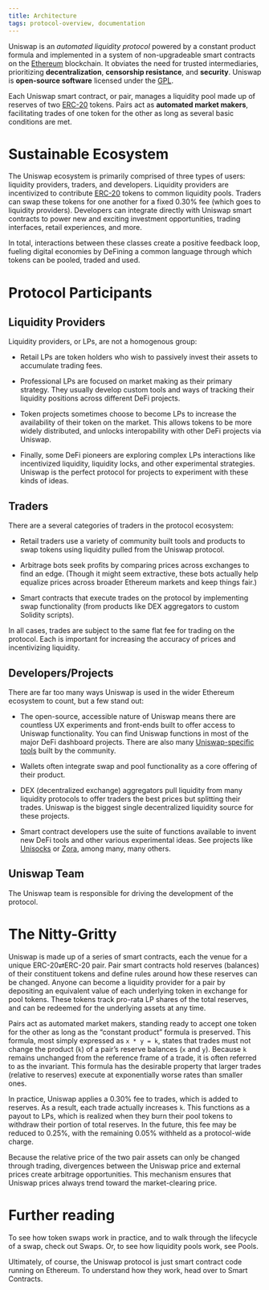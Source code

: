 ```yaml
---
title: Architecture
tags: protocol-overview, documentation
---
```


Uniswap is an _automated liquidity protocol_ powered by a <Link to="/docs/v2/core-concepts/math">constant product formula</Link> and implemented in a system of non-upgradeable smart contracts on the [Ethereum](https://ethereum.org/) blockchain. It obviates the need for trusted intermediaries, prioritizing **decentralization**, **censorship resistance**, and **security**. Uniswap is **open-source software** licensed under the [GPL](https://en.wikipedia.org/wiki/GNU_General_Public_License).

Each Uniswap smart contract, or pair, manages a liquidity pool made up of reserves of two [ERC-20](https://eips.ethereum.org/EIPS/eip-20) tokens. Pairs act as **automated market makers**, facilitating trades of one token for the other as long as several basic conditions are met.

# Sustainable Ecosystem

The Uniswap ecosystem is primarily comprised of three types of users: liquidity providers, traders, and developers. Liquidity providers are incentivized to contribute [ERC-20](https://eips.ethereum.org/EIPS/eip-20) tokens to common liquidity pools. Traders can swap these tokens for one another for a fixed <Link to="/docs/v2/core-concepts/fees">0.30% fee</Link> (which goes to liquidity providers). Developers can integrate directly with Uniswap smart contracts to power new and exciting investment opportunities, trading interfaces, retail experiences, and more.

In total, interactions between these classes create a positive feedback loop, fueling digital economies by DeFining a common language through which tokens can be pooled, traded and used.

# Protocol Participants

## Liquidity Providers

Liquidity providers, or LPs, are not a homogenous group:

- Retail LPs are token holders who wish to passively invest their assets to accumulate trading fees.

- Professional LPs are focused on market making as their primary strategy. They usually develop custom tools and ways of tracking their liquidity positions across different DeFi projects.

- Token projects sometimes choose to become LPs to increase the availability of their token on the market. This allows tokens to be more widely distributed, and unlocks interopability with other DeFi projects via Uniswap.

- Finally, some DeFi pioneers are exploring complex LPs interactions like incentivized liquidity, liquidity locks, and other experimental strategies. Uniswap is the perfect protocol for projects to experiment with these kinds of ideas.

## Traders

There are a several categories of traders in the protocol ecosystem:

- Retail traders use a variety of community built tools and products to swap tokens using liquidity pulled from the Uniswap protocol.

- Arbitrage bots seek profits by comparing prices across exchanges to find an edge. (Though it might seem extractive, these bots actually help equalize prices across broader Ethereum markets and keep things fair.)

- Smart contracts that execute trades on the protocol by implementing swap functionality (from products like DEX aggregators to custom Solidity scripts).

In all cases, trades are subject to the same flat fee for trading on the protocol. Each is important for increasing the accuracy of prices and incentivizing liquidity.

## Developers/Projects

There are far too many ways Uniswap is used in the wider Ethereum ecosystem to count, but a few stand out:

- The open-source, accessible nature of Uniswap means there are countless UX experiments and front-ends built to offer access to Uniswap functionality. You can find Uniswap functions in most of the major DeFi dashboard projects. There are also many [Uniswap-specific tools](https://github.com/Uniswap/universe) built by the community.

- Wallets often integrate swap and pool functionality as a core offering of their product.

- DEX (decentralized exchange) aggregators pull liquidity from many liquidity protocols to offer traders the best prices but splitting their trades. Uniswap is the biggest single decentralized liquidity source for these projects.

- Smart contract developers use the suite of functions available to invent new DeFi tools and other various experimental ideas. See projects like [Unisocks](https://unisocks.exchange/) or [Zora](https://ourzora.com/), among many, many others.

## Uniswap Team

The Uniswap team is responsible for driving the development of the protocol.

# The Nitty-Gritty

Uniswap is made up of a series of smart contracts, each the venue for a unique ERC-20⇄ERC-20 pair. Pair smart contracts hold reserves (balances) of their constituent tokens and define rules around how these reserves can be changed. Anyone can become a liquidity provider for a pair by depositing an equivalent value of each underlying token in exchange for pool tokens. These tokens track pro-rata LP shares of the total reserves, and can be redeemed for the underlying assets at any time.

Pairs act as automated market makers, standing ready to accept one token for the other as long as the “constant product” formula is preserved. This formula, most simply expressed as `x * y = k`, states that trades must not change the product (`k`) of a pair’s reserve balances (`x` and `y`). Because `k` remains unchanged from the reference frame of a trade, it is often referred to as the invariant. This formula has the desirable property that larger trades (relative to reserves) execute at exponentially worse rates than smaller ones.

In practice, Uniswap applies a 0.30% fee to trades, which is added to reserves. As a result, each trade actually increases `k`. This functions as a payout to LPs, which is realized when they burn their pool tokens to withdraw their portion of total reserves. In the future, this fee may be reduced to 0.25%, with the remaining 0.05% withheld as a protocol-wide charge.

Because the relative price of the two pair assets can only be changed through trading, divergences between the Uniswap price and external prices create arbitrage opportunities. This mechanism ensures that Uniswap prices always trend toward the market-clearing price.

# Further reading

To see how token swaps work in practice, and to walk through the lifecycle of a swap, check out <Link to="/docs/v2/swaps">Swaps</Link>. Or, to see how liquidity pools work, see <Link to="/docs/v2/pools">Pools</Link>.

Ultimately, of course, the Uniswap protocol is just smart contract code running on Ethereum. To understand how they work, head over to <Link to="/docs/v2/protocol-overview/smart-contracts/">Smart Contracts</Link>.
